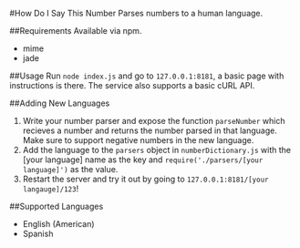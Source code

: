 #How Do I Say This Number
Parses numbers to a human language.

##Requirements
Available via npm.
 - mime
 - jade

##Usage
Run `node index.js` and go to `127.0.0.1:8181`, a basic page with instructions is there. The service also supports a basic cURL API.

##Adding New Languages
1. Write your number parser and expose the function `parseNumber` which recieves a number and returns the number parsed in that language. Make sure to support negative numbers in the new language.
2. Add the language to the `parsers` object in `numberDictionary.js` with the [your language] name as the key and `require('./parsers/[your language]')` as the value.
3. Restart the server and try it out by going to `127.0.0.1:8181/[your langauge]/123`!

##Supported Languages

- English (American)
- Spanish